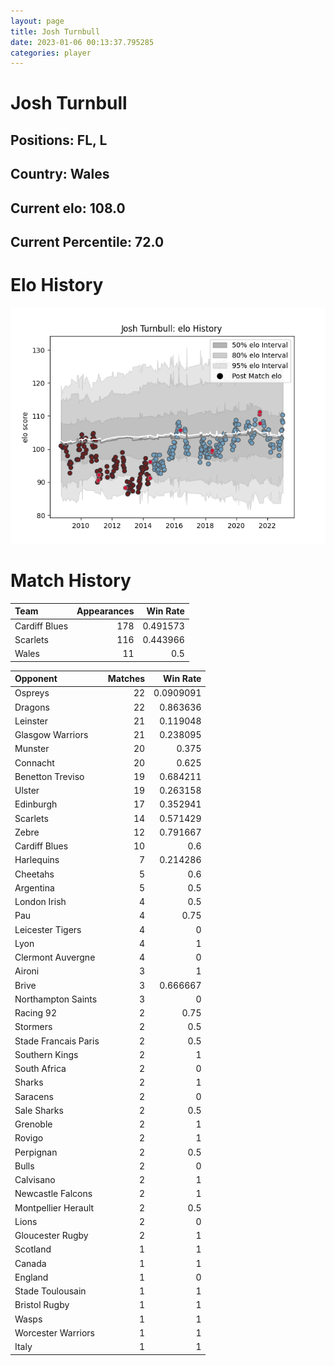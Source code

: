 ```yaml
---  
layout: page  
title: Josh Turnbull  
date: 2023-01-06 00:13:37.795285  
categories: player  
---
```

# Josh Turnbull

## Positions: FL, L

## Country: Wales

## Current elo: 108.0

## Current Percentile: 72.0

# Elo History


![elo history](history_JoshTurnbull.png)
# Match History


| Team          |   Appearances |   Win Rate |
|:--------------|--------------:|-----------:|
| Cardiff Blues |           178 |   0.491573 |
| Scarlets      |           116 |   0.443966 |
| Wales         |            11 |   0.5      |

| Opponent             |   Matches |   Win Rate |
|:---------------------|----------:|-----------:|
| Ospreys              |        22 |  0.0909091 |
| Dragons              |        22 |  0.863636  |
| Leinster             |        21 |  0.119048  |
| Glasgow Warriors     |        21 |  0.238095  |
| Munster              |        20 |  0.375     |
| Connacht             |        20 |  0.625     |
| Benetton Treviso     |        19 |  0.684211  |
| Ulster               |        19 |  0.263158  |
| Edinburgh            |        17 |  0.352941  |
| Scarlets             |        14 |  0.571429  |
| Zebre                |        12 |  0.791667  |
| Cardiff Blues        |        10 |  0.6       |
| Harlequins           |         7 |  0.214286  |
| Cheetahs             |         5 |  0.6       |
| Argentina            |         5 |  0.5       |
| London Irish         |         4 |  0.5       |
| Pau                  |         4 |  0.75      |
| Leicester Tigers     |         4 |  0         |
| Lyon                 |         4 |  1         |
| Clermont Auvergne    |         4 |  0         |
| Aironi               |         3 |  1         |
| Brive                |         3 |  0.666667  |
| Northampton Saints   |         3 |  0         |
| Racing 92            |         2 |  0.75      |
| Stormers             |         2 |  0.5       |
| Stade Francais Paris |         2 |  0.5       |
| Southern Kings       |         2 |  1         |
| South Africa         |         2 |  0         |
| Sharks               |         2 |  1         |
| Saracens             |         2 |  0         |
| Sale Sharks          |         2 |  0.5       |
| Grenoble             |         2 |  1         |
| Rovigo               |         2 |  1         |
| Perpignan            |         2 |  0.5       |
| Bulls                |         2 |  0         |
| Calvisano            |         2 |  1         |
| Newcastle Falcons    |         2 |  1         |
| Montpellier Herault  |         2 |  0.5       |
| Lions                |         2 |  0         |
| Gloucester Rugby     |         2 |  1         |
| Scotland             |         1 |  1         |
| Canada               |         1 |  1         |
| England              |         1 |  0         |
| Stade Toulousain     |         1 |  1         |
| Bristol Rugby        |         1 |  1         |
| Wasps                |         1 |  1         |
| Worcester Warriors   |         1 |  1         |
| Italy                |         1 |  1         |